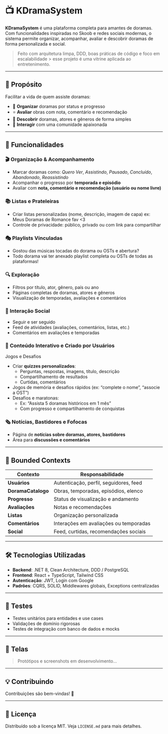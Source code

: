 # 📺 KDramaSystem

**KDramaSystem** é uma plataforma completa para amantes de doramas. Com funcionalidades inspiradas no Skoob e redes sociais modernas, o sistema permite organizar, acompanhar, avaliar e descobrir doramas de forma personalizada e social.

> Feito com arquitetura limpa, DDD, boas práticas de código e foco em escalabilidade > esse projeto é uma vitrine aplicada ao entretenimento.

---

## 🧠 Propósito

Facilitar a vida de quem assiste doramas:

- 📌 **Organizar** doramas por status e progresso  
- ⭐ **Avaliar** obras com nota, comentário e recomendação  
- 🔎 **Descobrir** doramas, atores e gêneros de forma simples  
- 👥 **Interagir** com uma comunidade apaixonada  

---

## 🎯 Funcionalidades

### 🎬 Organização & Acompanhamento

- Marcar doramas como: *Quero Ver*, *Assistindo*, *Pausado*, *Concluído*, *Abandonado*, *Reassistindo*  
- Acompanhar o progresso por **temporada e episódio**  
- Avaliar com **nota, comentário e recomendação (usuário ou nome livre)**  

### 📚 Listas e Prateleiras

- Criar listas personalizadas (nome, descrição, imagem de capa)  ex: Meus Doramas de Romance fav <3
- Controle de privacidade: público, privado ou com link para compartilhar

### 🎭 Playlists Vínculadas

- Gostou das músicas tocadas do dorama ou OSTs e abertura?
- Todo dorama vai ter anexado playlist completa ou OSTs de todas as plataformas!

### 🔍 Exploração

- Filtros por título, ator, gênero, país ou ano  
- Páginas completas de doramas, atores e gêneros  
- Visualização de temporadas, avaliações e comentários  

### 🧠 Interação Social

- Seguir e ser seguido  
- Feed de atividades (avaliações, comentários, listas, etc.)  
- Comentários em avaliações e temporadas  

### 🧩 **Conteúdo Interativo e Criado por Usuários**

 Jogos e Desafios

- Criar **quizzes personalizados**:
    - Perguntas, respostas, imagens, título, descrição
    - Compartilhamento de resultados
    - Curtidas, comentários
- Jogos de memória e desafios rápidos (ex: “complete o nome”, “associe a OST”)
- Desafios e maratonas:
    - Ex: “Assista 5 doramas históricos em 1 mês”
    - Com progresso e compartilhamento de conquistas 


### 🗞️ Notícias, Bastidores e Fofocas

- Página de **notícias sobre doramas, atores, bastidores**
- Área para **discussões e comentários**

---

## 🧩 Bounded Contexts

| Contexto | Responsabilidade |
|----------|------------------|
| **Usuários** | Autenticação, perfil, seguidores, feed |
| **DoramaCatalogo** | Obras, temporadas, episódios, elenco |
| **Progresso** | Status de visualização e andamento |
| **Avaliações** | Notas e recomendações |
| **Listas** | Organização personalizada |
| **Comentários** | Interações em avaliações ou temporadas |
| **Social** | Feed, curtidas, recomendações sociais |

---

## 🛠️ Tecnologias Utilizadas

- **Backend**: .NET 8, Clean Architecture, DDD / PostgreSQL  
- **Frontend**: React + TypeScript, Tailwind CSS  
- **Autenticação**: JWT, Login com Google  
- **Padrões**: CQRS, SOLID, Middlewares globais, Exceptions centralizadas  

---

## 🧪 Testes

- Testes unitários para entidades e use cases  
- Validações de domínio rigorosas  
- Testes de integração com banco de dados e mocks

---


## 📸 Telas

> Protótipos e screenshots em desenvolvimento...

---

## 💡 Contribuindo

Contribuições são bem-vindas! 💜

---

## 📄 Licença

Distribuído sob a licença MIT. Veja `LICENSE.md` para mais detalhes.
